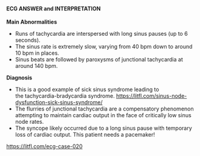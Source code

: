#### ECG ANSWER and INTERPRETATION

**Main Abnormalities**

* Runs of tachycardia are interspersed with long sinus pauses (up to 6 seconds). 
* The sinus rate is extremely slow, varying from 40 bpm down to around 10 bpm in places. 
* Sinus beats are followed by paroxysms of junctional tachycardia at around 140 bpm. 

**Diagnosis**

* This is a good example of sick sinus syndrome leading to the tachycardia-bradycardia syndrome. 
<https://litfl.com/sinus-node-dysfunction-sick-sinus-syndrome/>
* The flurries of junctional tachycardia are a compensatory phenomenon attempting to maintain cardiac output in the face of critically low sinus node rates. 
* The syncope likely occurred due to a long sinus pause with temporary loss of cardiac output. This patient needs a pacemaker! 

<https://litfl.com/ecg-case-020>
